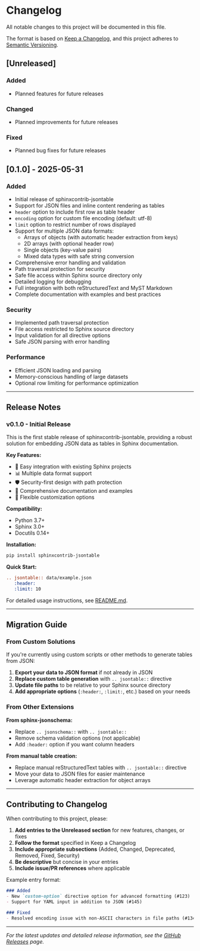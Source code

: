 # Changelog

All notable changes to this project will be documented in this file.

The format is based on [Keep a Changelog](https://keepachangelog.com/en/1.0.0/),
and this project adheres to [Semantic Versioning](https://semver.org/spec/v2.0.0.html).

## [Unreleased]

### Added
- Planned features for future releases

### Changed
- Planned improvements for future releases

### Fixed
- Planned bug fixes for future releases

## [0.1.0] - 2025-05-31

### Added
- Initial release of sphinxcontrib-jsontable
- Support for JSON files and inline content rendering as tables
- `header` option to include first row as table header
- `encoding` option for custom file encoding (default: utf-8)
- `limit` option to restrict number of rows displayed
- Support for multiple JSON data formats:
  - Arrays of objects (with automatic header extraction from keys)
  - 2D arrays (with optional header row)
  - Single objects (key-value pairs)
  - Mixed data types with safe string conversion
- Comprehensive error handling and validation
- Path traversal protection for security
- Safe file access within Sphinx source directory only
- Detailed logging for debugging
- Full integration with both reStructuredText and MyST Markdown
- Complete documentation with examples and best practices

### Security
- Implemented path traversal protection
- File access restricted to Sphinx source directory
- Input validation for all directive options
- Safe JSON parsing with error handling

### Performance
- Efficient JSON loading and parsing
- Memory-conscious handling of large datasets
- Optional row limiting for performance optimization

---

## Release Notes

### v0.1.0 - Initial Release

This is the first stable release of sphinxcontrib-jsontable, providing a robust solution for embedding JSON data as tables in Sphinx documentation.

**Key Features:**
- 🚀 Easy integration with existing Sphinx projects
- 📊 Multiple data format support
- 🛡️ Security-first design with path protection
- 📝 Comprehensive documentation and examples
- 🔧 Flexible customization options

**Compatibility:**
- Python 3.7+
- Sphinx 3.0+
- Docutils 0.14+

**Installation:**
```bash
pip install sphinxcontrib-jsontable
```

**Quick Start:**
```rst
.. jsontable:: data/example.json
   :header:
   :limit: 10
```

For detailed usage instructions, see [README.md](README.md).

---

## Migration Guide

### From Custom Solutions

If you're currently using custom scripts or other methods to generate tables from JSON:

1. **Export your data to JSON format** if not already in JSON
2. **Replace custom table generation** with `.. jsontable::` directive
3. **Update file paths** to be relative to your Sphinx source directory
4. **Add appropriate options** (`:header:`, `:limit:`, etc.) based on your needs

### From Other Extensions

**From sphinx-jsonschema:**
- Replace `.. jsonschema::` with `.. jsontable::`
- Remove schema validation options (not applicable)
- Add `:header:` option if you want column headers

**From manual table creation:**
- Replace manual reStructuredText tables with `.. jsontable::` directive
- Move your data to JSON files for easier maintenance
- Leverage automatic header extraction for object arrays

---

## Contributing to Changelog

When contributing to this project, please:

1. **Add entries to the Unreleased section** for new features, changes, or fixes
2. **Follow the format** specified in Keep a Changelog
3. **Include appropriate subsections** (Added, Changed, Deprecated, Removed, Fixed, Security)
4. **Be descriptive** but concise in your entries
5. **Include issue/PR references** where applicable

Example entry format:
```markdown
### Added
- New `custom-option` directive option for advanced formatting (#123)
- Support for YAML input in addition to JSON (#145)

### Fixed
- Resolved encoding issue with non-ASCII characters in file paths (#134)
```

---

*For the latest updates and detailed release information, see the [GitHub Releases](https://github.com/sasakama-code/sphinxcontrib-jsontable/releases) page.*